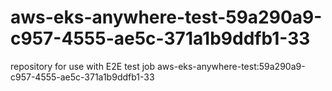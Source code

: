# aws-eks-anywhere-test-59a290a9-c957-4555-ae5c-371a1b9ddfb1-33
repository for use with E2E test job aws-eks-anywhere-test:59a290a9-c957-4555-ae5c-371a1b9ddfb1-33
